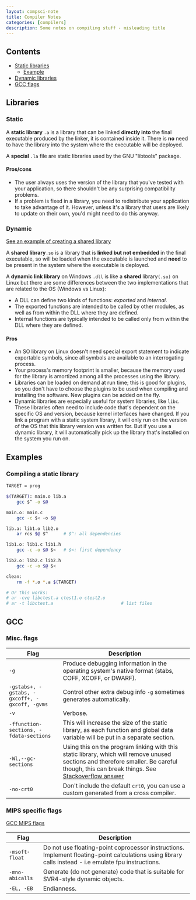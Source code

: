 ```yaml
---
layout: compsci-note
title: Compiler Notes
categories: [compilers]
description: Some notes on compiling stuff - misleading title
---
```


## Contents

* [Static libraries](#static)
  * [Example](#example-of-compiling-a-static-library)
* [Dynamic libraries](#dynamic)
* [GCC flags](#gcc)

## Libraries

### Static

A **static library** `.a` is a library that can be linked **directly into** the final executable produced by the linker, it is contained inside it. There is **no** need to have the library into the system where the executable will be deployed.

A **special** `.la` file are static libraries used by the GNU "libtools" package.

#### Pros/cons

* The user always uses the version of the library that you've tested with your application, so there shouldn't be any surprising compatibility problems.
* If a problem is fixed in a library, you need to redistribute your application to take advantage of it. However, unless it's a library that users are likely to update on their own, you'd might need to do this anyway.

### Dynamic

[See an example of creating a shared library](https://www.cprogramming.com/tutorial/shared-libraries-linux-gcc.html)

A **shared library**`.so` is a library that is **linked but not embedded** in the final executable, so will be loaded when the executable is launched and **need** to be present in the system where the executable is deployed.

A **dynamic link library** on Windows `.dll` is like a **shared** library`(.so)` on Linux but there are some differences between the two implementations that are related to the OS (Windows vs Linux):

* A DLL can define two kinds of functions: *exported* and *internal*.
* The exported functions are intended to be called by other modules, as well as from within the DLL where they are defined.
* Internal functions are typically intended to be called only from within the DLL where they are defined.

#### Pros

* An SO library on Linux doesn't need special export statement to indicate exportable symbols, since all symbols are available to an interrogating process.
* Your process's memory footprint is smaller, because the memory used for the library is amortized among all the processes using the library.
* Libraries can be loaded on demand at run time; this is good for plugins, so you don't have to choose the plugins to be used when compiling and installing the software. New plugins can be added on the fly.
* Dynamic libraries are especially useful for system libraries, like `libc`. These libraries often need to include code that's dependent on the specific OS and version, because kernel interfaces have changed. If you link a program with a static system library, it will only run on the version of the OS that this library version was written for. But if you use a dynamic library, it will automatically pick up the library that's installed on the system you run on.

## Examples

### Compiling a static library

```bash
TARGET = prog

$(TARGET): main.o lib.a
    gcc $^ -o $@

main.o: main.c
    gcc -c $< -o $@

lib.a: lib1.o lib2.o
    ar rcs $@ $^      # $^: all dependencies

lib1.o: lib1.c lib1.h
    gcc -c -o $@ $<   # $<: first dependency

lib2.o: lib2.c lib2.h
    gcc -c -o $@ $<

clean:
    rm -f *.o *.a $(TARGET)

# Or this works:
# ar -cvq libctest.a ctest1.o ctest2.o
# ar -t libctest.a                          # list files
```

## GCC

### Misc. flags

| Flag            | Description                                                                             |
|-----------------|-----------------------------------------------------------------------------------------|
|`-g`             | Produce debugging information in the operating system's native format (stabs, COFF, XCOFF, or DWARF). |
|`-gstabs+, -gstabs, -gxcoff+, -gxcoff, -gvms`| Control other extra debug info `-g` sometimes generates automatically. |
|`-v`             | Verbose.|
|`-ffunction-sections, -fdata-sections`| This will increase the size of the static library, as each function and global data variable will be put in a separate section. |
|`-Wl,--gc-sections`| Using this on the program linking with this static library, which will remove unused sections and therefore smaller. Be careful though, this can break things. See [Stackoverflow answer](https://stackoverflow.com/questions/4274804/query-on-ffunction-section-fdata-sections-options-of-gcc)
|`-no-crt0`       | Don't include the default `crt0`, you can use a custom generated from a cross compiler. |

### MIPS specific flags

[GCC MIPS flags](https://gcc.gnu.org/onlinedocs/gcc/MIPS-Options.html)

| Flag            | Description                                                                             |
|-----------------|-----------------------------------------------------------------------------------------|
|`-msoft-float`   | Do not use floating-point coprocessor instructions. Implement floating-point calculations using library calls instead - i.e emulate fpu instructions. |
|`-mno-abicalls`  | Generate (do not generate) code that is suitable for SVR4-style dynamic objects.        |
|`-EL, -EB`       | Endianness.
